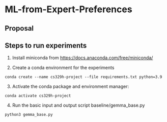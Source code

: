 # ML-from-Expert-Preferences

## Proposal

## Steps to run experiments

1) Install miniconda from https://docs.anaconda.com/free/miniconda/

2) Create a conda environment for the experiments
```
conda create --name cs329h-project --file requirements.txt python=3.9
```

3) Activate the conda package and environment manager:
```
conda activate cs329h-project
```

4) Run the basic input and output script baseline/gemma_base.py

```
python3 gemma_base.py
```
